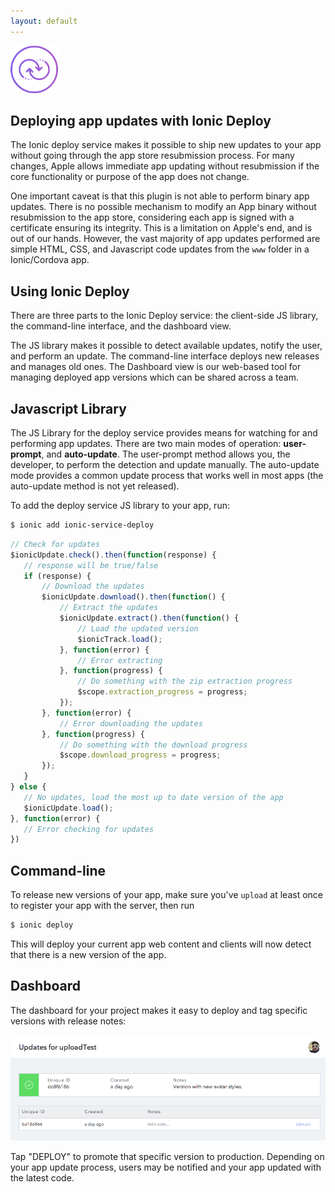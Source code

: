 ```yaml
---
layout: default
---
```


<img src="/img/liveupdate-preview.png" style="width: 76px">

Deploying app updates with Ionic Deploy
-----

The Ionic deploy service makes it possible to ship new updates to your app without
going through the app store resubmission process. For many changes, Apple
allows immediate app updating without resubmission if the core functionality or purpose of the
app does not change.

One important caveat is that this plugin is not able to perform binary app updates. There is
no possible mechanism to modify an App binary without resubmission to the app store, considering
each app is signed with a certificate ensuring its integrity. This is a limitation on Apple's end, and is 
out of our hands. However, the vast majority of app updates performed are simple HTML, CSS, and Javascript
code updates from the `www` folder in a Ionic/Cordova app.

## Using Ionic Deploy

There are three parts to the Ionic Deploy service: the client-side JS library, the command-line interface, and the dashboard view.

The JS library makes it possible to detect available updates, notify the user, and perform an update. The command-line
interface deploys new releases and manages old ones. The Dashboard view is our web-based tool for managing
deployed app versions which can be shared across a team.

## Javascript Library

The JS Library for the deploy service provides means for watching for and performing app updates. There are two main modes of
operation: __user-prompt__, and __auto-update__. The user-prompt method allows you, the developer, to 
perform the detection and update manually. The auto-update mode provides a common
update process that works well in most apps (the auto-update method is not yet released).

To add the deploy service JS library to your app, run:

```bash
$ ionic add ionic-service-deploy
```

```javascript
// Check for updates
$ionicUpdate.check().then(function(response) {
   // response will be true/false
   if (response) {
       // Download the updates
       $ionicUpdate.download().then(function() {
           // Extract the updates
           $ionicUpdate.extract().then(function() {
               // Load the updated version
               $ionicTrack.load();
           }, function(error) {
               // Error extracting
           }, function(progress) {
               // Do something with the zip extraction progress
               $scope.extraction_progress = progress;
           });
       }, function(error) {
           // Error downloading the updates
       }, function(progress) {
           // Do something with the download progress
           $scope.download_progress = progress;
       });
   }
} else {
   // No updates, load the most up to date version of the app
   $ionicUpdate.load();
}, function(error) {
   // Error checking for updates
})
```

## Command-line

To release new versions of your app, make sure you've `upload` at least once to register your app with the server,
then run 

```bash
$ ionic deploy
```

This will deploy your current app web content and clients will now detect that there is a new version of the app.

## Dashboard

The dashboard for your project makes it easy to deploy and tag specific versions with release notes:

<img src="/img/deploy-ss.png" style="max-width: 100%">

Tap "DEPLOY" to promote that specific version to production. Depending on your app update process, users may be notified and your app updated with the latest code.
